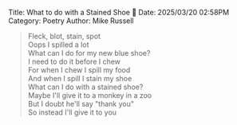 Title: What to do with a Stained Shoe 👟
Date: 2025/03/20 02:58PM
Category: Poetry
Author: Mike Russell

> Fleck, blot, stain, spot<br>
> Oops I spilled a lot<br>
> What can I do for my new blue shoe?<br>
> I need to do it before I chew<br>
> For when I chew I spill my food<br>
> And when I spill I stain my shoe<br>
> What can I do with a stained shoe?<br>
> Maybe I'll give it to a monkey in a zoo<br>
> But I doubt he'll say "thank you"<br>
> So instead I'll give it to you
